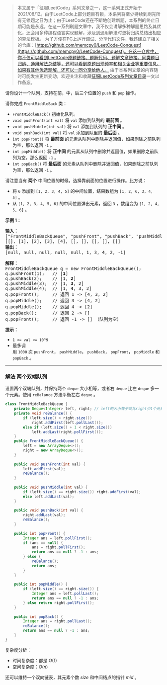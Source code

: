 > 本文属于「征服LeetCode」系列文章之一，这一系列正式开始于2021/08/12。由于LeetCode上部分题目有锁，本系列将至少持续到刷完所有无锁题之日为止；由于LeetCode还在不断地创建新题，本系列的终止日期可能是永远。在这一系列刷题文章中，我不仅会讲解多种解题思路及其优化，还会用多种编程语言实现题解，涉及到通用解法时更将归纳总结出相应的算法模板。
> <b></b>
> 为了方便在PC上运行调试、分享代码文件，我还建立了相关的仓库：[https://github.com/memcpy0/LeetCode-Conquest](https://github.com/memcpy0/LeetCode-Conquest)。在这一仓库中，你不仅可以看到LeetCode原题链接、题解代码、题解文章链接、同类题目归纳、通用解法总结等，还可以看到原题出现频率和相关企业等重要信息。如果有其他优选题解，还可以一同分享给他人。
> <b></b>
> 由于本系列文章的内容随时可能发生更新变动，欢迎关注和收藏[征服LeetCode系列文章目录](https://memcpy0.blog.csdn.net/article/details/119656559)一文以作备忘。

请你设计一个队列，支持在前，中，后三个位置的 `push` 和 `pop` 操作。

请你完成 `FrontMiddleBack` 类：
- `FrontMiddleBack()` 初始化队列。
- `void pushFront(int val)` 将 `val` 添加到队列的 **最前面** 。
- `void pushMiddle(int val)` 将 `val` 添加到队列的 **正中间** 。
- `void pushBack(int val)` 将 `val` 添加到队里的 **最后面** 。
- `int popFront()` 将 **最前面** 的元素从队列中删除并返回值，如果删除之前队列为空，那么返回 `-1` 。
- `int popMiddle()` 将 **正中间** 的元素从队列中删除并返回值，如果删除之前队列为空，那么返回 `-1` 。
- `int popBack()` 将 **最后面** 的元素从队列中删除并返回值，如果删除之前队列为空，那么返回 `-1` 。

请注意当有 **两个** 中间位置的时候，选择靠前面的位置进行操作。比方说：
- 将 `6` 添加到 `[1, 2, 3, 4, 5]` 的中间位置，结果数组为 `[1, 2, 6, 3, 4, 5]` 。
- 从 `[1, 2, 3, 4, 5, 6]` 的中间位置弹出元素，返回 `3` ，数组变为 `[1, 2, 4, 5, 6]` 。

**示例 1：**
<pre><strong>输入：</strong>
["FrontMiddleBackQueue", "pushFront", "pushBack", "pushMiddle", "pushMiddle", "popFront", "popMiddle", "popMiddle", "popBack", "popFront"]
[[], [1], [2], [3], [4], [], [], [], [], []]
<strong>输出：</strong>
[null, null, null, null, null, 1, 3, 4, 2, -1]

<strong>解释：</strong>
FrontMiddleBackQueue q = new FrontMiddleBackQueue();
q.pushFront(1);   // [<strong>1</strong>]
q.pushBack(2);    // [1, <strong>2</strong>]
q.pushMiddle(3);  // [1, <strong>3</strong>, 2]
q.pushMiddle(4);  // [1, <strong>4</strong>, 3, 2]
q.popFront();     // 返回 1 -&gt; [4, 3, 2]
q.popMiddle();    // 返回 3 -&gt; [4, 2]
q.popMiddle();    // 返回 4 -&gt; [2]
q.popBack();      // 返回 2 -&gt; []
q.popFront();     // 返回 -1 -&gt; [] （队列为空）
</pre>

**提示：**
- `1 <= val <= 10^9`
- 最多调用 `1000` 次 `pushFront`， `pushMiddle`， `pushBack`， `popFront`， `popMiddle` 和 `popBack` 。

---
### 解法 两个双端队列
设置两个双端队列，并保持两个 `deque` 大小相等，或者右 `deque` 比左 `deque` 多一个元素。使用 `reBalance` 方法平衡左右 `deque` 。
```java
class FrontMiddleBackQueue {
    private Deque<Integer> left, right; // left的大小等于或比right少1个元素
    private void reBalance() {
        if (left.size() > right.size()) 
            right.addFirst(left.pollLast());
        else if (left.size() + 1 < right.size())
            left.addLast(right.pollFirst());
    }
    public FrontMiddleBackQueue() {
        left = new ArrayDeque<>();
        right = new ArrayDeque<>();
    }
    
    public void pushFront(int val) {
        left.addFirst(val);
        reBalance();
    }
    
    public void pushMiddle(int val) {
        if (left.size() == right.size()) right.addFirst(val);
        else left.addLast(val);
    }
    
    public void pushBack(int val) {
        right.addLast(val);
        reBalance();
    }
    
    public int popFront() {
        Integer ans = left.pollFirst();
        if (ans == null) {
            ans = right.pollFirst();
            return ans == null ? -1 : ans;
        } else {
            reBalance();
            return ans;
        }
    }
    
    public int popMiddle() {
        if (left.size() == right.size()) {
            Integer ans = left.pollLast();
            return ans == null ? -1 : ans;
        } else return right.pollFirst();
    }
    
    public int popBack() {
        Integer ans = right.pollLast();
        reBalance();
        return ans == null ? -1 : ans;
    }
}
```
复杂度分析：
- 时间复杂度：都是 $O(1)$ 
- 空间复杂度：$O(n)$

还可以维持一个双向链表，其元素个数 $size$ 和中间结点的指针 $mid$ 。